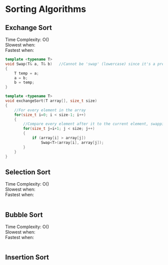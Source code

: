 # Sorting Algorithms

## Exchange Sort
Time Complexity: O() <br />
Slowest when: <br />
Fastest when: <br />

```C++
template <typename T>
void Swap(T& a, T& b)   //Cannot be 'swap' (lowercase) since it's a pre-defined function
{
    T temp = a;
    a = b;
    b = temp;
}

template <typename T>
void exchangeSort(T array[], size_t size)
{
    //For every element in the array
    for(size_t i=0; i < size-1; i++)
    {
        //Compare every element after it to the current element, swapping if needed
        for(size_t j=i+1; j < size; j++)
        {
            if (array[i] > array[j])
                Swap<T>(array[i], array[j]);
        }
    }
}
```

## Selection Sort
Time Complexity: O() <br />
Slowest when: <br />
Fastest when: <br />
 
```C++

```

## Bubble Sort
Time Complexity: O() <br />
Slowest when: <br />
Fastest when: <br />

```C++

```

## Insertion Sort


```C++

```
